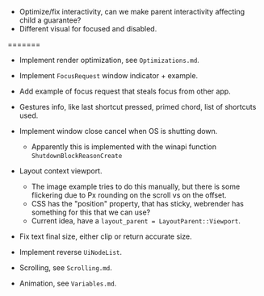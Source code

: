 * Optimize/fix interactivity, can we make parent interactivity affecting child a guarantee?
* Different visual for focused and disabled.

=======

* Implement render optimization, see `Optimizations.md`.
* Implement `FocusRequest` window indicator + example.
* Add example of focus request that steals focus from other app.


* Gestures info, like last shortcut pressed, primed chord, list of shortcuts used.
* Implement window close cancel when OS is shutting down.
    - Apparently this is implemented with the winapi function `ShutdownBlockReasonCreate`

* Layout context viewport.
    - The image example tries to do this manually, but there is some flickering due to Px rounding on the scroll vs on the offset.
    - CSS has the "position" property, that has sticky, webrender has something for this that we can use?
    - Current idea, have a `layout_parent = LayoutParent::Viewport`.

* Fix text final size, either clip or return accurate size.

* Implement reverse `UiNodeList`.

* Scrolling, see `Scrolling.md`.
* Animation, see `Variables.md`.